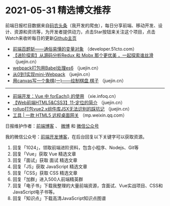 # 2021-05-31 精选博文推荐

前端日报栏目数据来自[码农头条](http://hao.caibaojian.com.cn/)（我开发的爬虫），每日分享前端、移动开发、设计、资源和资讯等，为开发者提供动力，点击Star按钮来关注这个项目，点击Watch来收听每日的更新[Github主页](https://github.com/kujian/frontendDaily)
* [前端百题斩——通俗易懂的变量对象](https://developer.51cto.com/art/202105/664470.htm) （developer.51cto.com）
* [【进阶探索】从源码分析Redux 和 Mobx 那个更优美 ，一起探索谁丝滑](https://juejin.cn/post/6968028239386116109) （juejin.cn）
* [webpack打包用Babel处理es6](https://juejin.cn/post/6968027732504477726) （juejin.cn）
* [从0到1实现mini-Webpack](https://juejin.cn/post/6968020838016614436) （juejin.cn）
* [用canvas写一个象棋(一)——绘制棋盘,棋子](https://juejin.cn/post/6967975065174573063) （juejin.cn）

***
* [前端开发：Vue 中 forEach() 的使用](https://xie.infoq.cn/article/ddc50b7e15cdacff4a3c88eaa) （xie.infoq.cn）
* [【Web前端HTML5&amp;CSS3】11-定位的简介](https://juejin.cn/post/6967939621653053470) （juejin.cn）
* [rollup打包vue2.x组件库JSX无法识别的踩坑记](https://juejin.cn/post/6967937816944705567) （juejin.cn）
* [工具 | 一款 HTML5 远程桌面网关](https://mp.weixin.qq.com/s/0UIjieaW8RrQV3rQKUE6wg) （mp.weixin.qq.com）

日报维护作者：[前端博客](http://caibaojian.com.cn/) 、 [微博](http://weibo.com/kujian) 和 [微信公众号](https://open.weixin.qq.com/qr/code?username=caibaojian_com)

我的微信公众号：[前端开发博客](https://open.weixin.qq.com/qr/code?username=caibaojian_com)，在后台回复以下关键字可以获取资源。

1. 回复「1024」，领取前端进阶资料，包含小程序、Nodejs、Git等
2. 回复「Vue」获取 Vue 精选文章
3. 回复「面试」获取 面试 精选文章
4. 回复「JS」获取 JavaScript 精选文章
5. 回复「CSS」获取 CSS 精选文章
6. 回复「加群」进入500人前端精英群
7. 回复「电子书」下载我整理的大量前端资源，含面试、Vue实战项目、CSS和JavaScript电子书等。
8. 回复「知识点」下载高清JavaScript知识点图谱